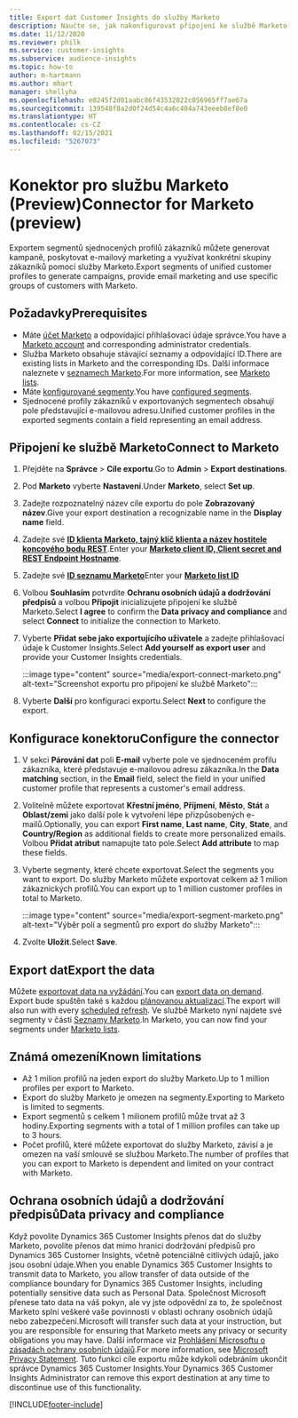 ```yaml
---
title: Export dat Customer Insights do služby Marketo
description: Naučte se, jak nakonfigurovat připojení ke službě Marketo.
ms.date: 11/12/2020
ms.reviewer: philk
ms.service: customer-insights
ms.subservice: audience-insights
ms.topic: how-to
author: m-hartmann
ms.author: mhart
manager: shellyha
ms.openlocfilehash: e0245f2d01aabc86f43532822c056965ff7ae67a
ms.sourcegitcommit: 139548f8a2d0f24d54c4a6c404a743eeeb8ef8e0
ms.translationtype: HT
ms.contentlocale: cs-CZ
ms.lasthandoff: 02/15/2021
ms.locfileid: "5267073"
---
```

# <a name="connector-for-marketo-preview"></a><span data-ttu-id="81ea6-103">Konektor pro službu Marketo (Preview)</span><span class="sxs-lookup"><span data-stu-id="81ea6-103">Connector for Marketo (preview)</span></span>

<span data-ttu-id="81ea6-104">Exportem segmentů sjednocených profilů zákazníků můžete generovat kampaně, poskytovat e-mailový marketing a využívat konkrétní skupiny zákazníků pomocí služby Marketo.</span><span class="sxs-lookup"><span data-stu-id="81ea6-104">Export segments of unified customer profiles to generate campaigns, provide email marketing and use specific groups of customers with Marketo.</span></span>

## <a name="prerequisites"></a><span data-ttu-id="81ea6-105">Požadavky</span><span class="sxs-lookup"><span data-stu-id="81ea6-105">Prerequisites</span></span>

-   <span data-ttu-id="81ea6-106">Máte [účet Marketo](https://login.marketo.com/) a odpovídající přihlašovací údaje správce.</span><span class="sxs-lookup"><span data-stu-id="81ea6-106">You have a [Marketo account](https://login.marketo.com/) and corresponding administrator credentials.</span></span>
-   <span data-ttu-id="81ea6-107">Služba Marketo obsahuje stávající seznamy a odpovídající ID.</span><span class="sxs-lookup"><span data-stu-id="81ea6-107">There are existing lists in Marketo and the corresponding IDs.</span></span> <span data-ttu-id="81ea6-108">Další informace naleznete v [seznamech Marketo](https://docs.marketo.com/display/public/DOCS/Understanding+Static+Lists).</span><span class="sxs-lookup"><span data-stu-id="81ea6-108">For more information, see [Marketo lists](https://docs.marketo.com/display/public/DOCS/Understanding+Static+Lists).</span></span>
-   <span data-ttu-id="81ea6-109">Máte [konfigurované segmenty](segments.md).</span><span class="sxs-lookup"><span data-stu-id="81ea6-109">You have [configured segments](segments.md).</span></span>
-   <span data-ttu-id="81ea6-110">Sjednocené profily zákazníků v exportovaných segmentech obsahují pole představující e-mailovou adresu.</span><span class="sxs-lookup"><span data-stu-id="81ea6-110">Unified customer profiles in the exported segments contain a field representing an email address.</span></span>

## <a name="connect-to-marketo"></a><span data-ttu-id="81ea6-111">Připojení ke službě Marketo</span><span class="sxs-lookup"><span data-stu-id="81ea6-111">Connect to Marketo</span></span>

1. <span data-ttu-id="81ea6-112">Přejděte na **Správce** > **Cíle exportu**.</span><span class="sxs-lookup"><span data-stu-id="81ea6-112">Go to **Admin** > **Export destinations**.</span></span>

1. <span data-ttu-id="81ea6-113">Pod **Marketo** vyberte **Nastavení**.</span><span class="sxs-lookup"><span data-stu-id="81ea6-113">Under **Marketo**, select **Set up**.</span></span>

1. <span data-ttu-id="81ea6-114">Zadejte rozpoznatelný název cíle exportu do pole **Zobrazovaný název**.</span><span class="sxs-lookup"><span data-stu-id="81ea6-114">Give your export destination a recognizable name in the **Display name** field.</span></span>

1. <span data-ttu-id="81ea6-115">Zadejte své **[ID klienta Marketo, tajný klíč klienta a název hostitele koncového bodu REST](https://developers.marketo.com/rest-api/authentication/)**.</span><span class="sxs-lookup"><span data-stu-id="81ea6-115">Enter your **[Marketo client ID, Client secret and REST Endpoint Hostname](https://developers.marketo.com/rest-api/authentication/)**.</span></span>

1. <span data-ttu-id="81ea6-116">Zadejte své **[ID seznamu Marketo](https://docs.marketo.com/display/public/DOCS/Understanding+Static+Lists)**</span><span class="sxs-lookup"><span data-stu-id="81ea6-116">Enter your **[Marketo list ID](https://docs.marketo.com/display/public/DOCS/Understanding+Static+Lists)**</span></span> 

1. <span data-ttu-id="81ea6-117">Volbou **Souhlasím** potvrdíte **Ochranu osobních údajů a dodržování předpisů** a volbou **Připojit** inicializujete připojení ke službě Marketo.</span><span class="sxs-lookup"><span data-stu-id="81ea6-117">Select **I agree** to confirm the **Data privacy and compliance** and select **Connect** to initialize the connection to Marketo.</span></span>

1. <span data-ttu-id="81ea6-118">Vyberte **Přidat sebe jako exportujícího uživatele** a zadejte přihlašovací údaje k Customer Insights.</span><span class="sxs-lookup"><span data-stu-id="81ea6-118">Select **Add yourself as export user** and provide your Customer Insights credentials.</span></span>

   :::image type="content" source="media/export-connect-marketo.png" alt-text="Screenshot exportu pro připojení ke službě Marketo":::

1. <span data-ttu-id="81ea6-120">Vyberte **Další** pro konfiguraci exportu.</span><span class="sxs-lookup"><span data-stu-id="81ea6-120">Select **Next** to configure the export.</span></span>

## <a name="configure-the-connector"></a><span data-ttu-id="81ea6-121">Konfigurace konektoru</span><span class="sxs-lookup"><span data-stu-id="81ea6-121">Configure the connector</span></span>

1. <span data-ttu-id="81ea6-122">V sekci **Párování dat** poli **E-mail** vyberte pole ve sjednoceném profilu zákazníka, které představuje e-mailovou adresu zákazníka.</span><span class="sxs-lookup"><span data-stu-id="81ea6-122">In the **Data matching** section, in the **Email** field, select the field in your unified customer profile that represents a customer's email address.</span></span> 

1. <span data-ttu-id="81ea6-123">Volitelně můžete exportovat **Křestní jméno**, **Příjmení**, **Město**, **Stát** a **Oblast/zemi** jako další pole k vytvoření lépe přizpůsobených e-mailů.</span><span class="sxs-lookup"><span data-stu-id="81ea6-123">Optionally, you can export **First name**, **Last name**, **City**, **State**, and **Country/Region**  as additional fields to create more personalized emails.</span></span> <span data-ttu-id="81ea6-124">Volbou **Přidat atribut** namapujte tato pole.</span><span class="sxs-lookup"><span data-stu-id="81ea6-124">Select **Add attribute** to map these fields.</span></span>

1. <span data-ttu-id="81ea6-125">Vyberte segmenty, které chcete exportovat.</span><span class="sxs-lookup"><span data-stu-id="81ea6-125">Select the segments you want to export.</span></span> <span data-ttu-id="81ea6-126">Do služby Marketo můžete exportovat celkem až 1 milion zákaznických profilů.</span><span class="sxs-lookup"><span data-stu-id="81ea6-126">You can export up to 1 million customer profiles in total to Marketo.</span></span>

   :::image type="content" source="media/export-segment-marketo.png" alt-text="Výběr polí a segmentů pro export do služby Marketo":::

1. <span data-ttu-id="81ea6-128">Zvolte **Uložit**.</span><span class="sxs-lookup"><span data-stu-id="81ea6-128">Select **Save**.</span></span>

## <a name="export-the-data"></a><span data-ttu-id="81ea6-129">Export dat</span><span class="sxs-lookup"><span data-stu-id="81ea6-129">Export the data</span></span>

<span data-ttu-id="81ea6-130">Můžete [exportovat data na vyžádání](export-destinations.md).</span><span class="sxs-lookup"><span data-stu-id="81ea6-130">You can [export data on demand](export-destinations.md).</span></span> <span data-ttu-id="81ea6-131">Export bude spuštěn také s každou [plánovanou aktualizací](system.md#schedule-tab).</span><span class="sxs-lookup"><span data-stu-id="81ea6-131">The export will also run with every [scheduled refresh](system.md#schedule-tab).</span></span> <span data-ttu-id="81ea6-132">Ve službě Marketo nyní najdete své segmenty v části [Seznamy Marketo](ttps://docs.marketo.com/display/public/DOCS/Understanding+Static+Lists).</span><span class="sxs-lookup"><span data-stu-id="81ea6-132">In Marketo, you can now find your segments under [Marketo lists](ttps://docs.marketo.com/display/public/DOCS/Understanding+Static+Lists).</span></span>

## <a name="known-limitations"></a><span data-ttu-id="81ea6-133">Známá omezení</span><span class="sxs-lookup"><span data-stu-id="81ea6-133">Known limitations</span></span>

- <span data-ttu-id="81ea6-134">Až 1 milion profilů na jeden export do služby Marketo.</span><span class="sxs-lookup"><span data-stu-id="81ea6-134">Up to 1 million profiles per export to Marketo.</span></span>
- <span data-ttu-id="81ea6-135">Export do služby Marketo je omezen na segmenty.</span><span class="sxs-lookup"><span data-stu-id="81ea6-135">Exporting to Marketo is limited to segments.</span></span>
- <span data-ttu-id="81ea6-136">Export segmentů s celkem 1 milionem profilů může trvat až 3 hodiny.</span><span class="sxs-lookup"><span data-stu-id="81ea6-136">Exporting segments with a total of 1 million profiles can take up to 3 hours.</span></span> 
- <span data-ttu-id="81ea6-137">Počet profilů, které můžete exportovat do služby Marketo, závisí a je omezen na vaší smlouvě se službou Marketo.</span><span class="sxs-lookup"><span data-stu-id="81ea6-137">The number of profiles that you can export to Marketo is dependent and limited on your contract with Marketo.</span></span>

## <a name="data-privacy-and-compliance"></a><span data-ttu-id="81ea6-138">Ochrana osobních údajů a dodržování předpisů</span><span class="sxs-lookup"><span data-stu-id="81ea6-138">Data privacy and compliance</span></span>

<span data-ttu-id="81ea6-139">Když povolíte Dynamics 365 Customer Insights přenos dat do služby Marketo, povolíte přenos dat mimo hranici dodržování předpisů pro Dynamics 365 Customer Insights, včetně potenciálně citlivých údajů, jako jsou osobní údaje.</span><span class="sxs-lookup"><span data-stu-id="81ea6-139">When you enable Dynamics 365 Customer Insights to transmit data to Marketo, you allow transfer of data outside of the compliance boundary for Dynamics 365 Customer Insights, including potentially sensitive data such as Personal Data.</span></span> <span data-ttu-id="81ea6-140">Společnost Microsoft přenese tato data na váš pokyn, ale vy jste odpovědní za to, že společnost Marketo splní veškeré vaše povinnosti v oblasti ochrany osobních údajů nebo zabezpečení.</span><span class="sxs-lookup"><span data-stu-id="81ea6-140">Microsoft will transfer such data at your instruction, but you are responsible for ensuring that Marketo meets any privacy or security obligations you may have.</span></span> <span data-ttu-id="81ea6-141">Další informace viz [Prohlášení Microsoftu o zásadách ochrany osobních údajů](https://go.microsoft.com/fwlink/?linkid=396732).</span><span class="sxs-lookup"><span data-stu-id="81ea6-141">For more information, see [Microsoft Privacy Statement](https://go.microsoft.com/fwlink/?linkid=396732).</span></span>
<span data-ttu-id="81ea6-142">Tuto funkci cíle exportu může kdykoli odebráním ukončit správce Dynamics 365 Customer Insights.</span><span class="sxs-lookup"><span data-stu-id="81ea6-142">Your Dynamics 365 Customer Insights Administrator can remove this export destination at any time to discontinue use of this functionality.</span></span>


[!INCLUDE[footer-include](../includes/footer-banner.md)]